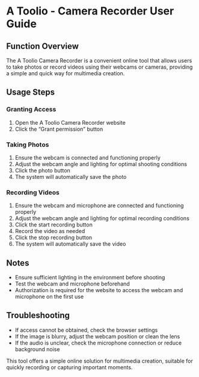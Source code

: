 # A Toolio - Camera Recorder User Guide

## Function Overview
The A Toolio Camera Recorder is a convenient online tool that allows users to take photos or record videos using their webcams or cameras, providing a simple and quick way for multimedia creation.

## Usage Steps

### Granting Access
1. Open the A Toolio Camera Recorder website
2. Click the “Grant permission” button

### Taking Photos
1. Ensure the webcam is connected and functioning properly
2. Adjust the webcam angle and lighting for optimal shooting conditions
3. Click the photo button
4. The system will automatically save the photo

### Recording Videos
1. Ensure the webcam and microphone are connected and functioning properly
2. Adjust the webcam angle and lighting for optimal recording conditions
3. Click the start recording button
4. Record the video as needed
5. Click the stop recording button
6. The system will automatically save the video

## Notes
- Ensure sufficient lighting in the environment before shooting
- Test the webcam and microphone beforehand
- Authorization is required for the website to access the webcam and microphone on the first use

## Troubleshooting
- If access cannot be obtained, check the browser settings
- If the image is blurry, adjust the webcam position or clean the lens
- If the audio is unclear, check the microphone connection or reduce background noise

This tool offers a simple online solution for multimedia creation, suitable for quickly recording or capturing important moments.